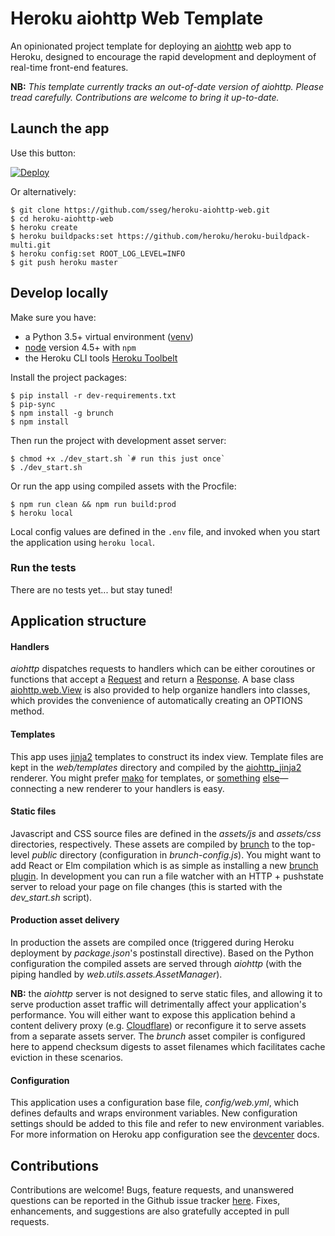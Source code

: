 Heroku aiohttp Web Template
===========================

An opinionated project template for deploying an [aiohttp](https://github.com/KeepSafe/aiohttp/)
web app to Heroku, designed to encourage the rapid development and deployment of real-time
front-end features.

**NB:** _This template currently tracks an out-of-date version of aiohttp. Please
tread carefully. Contributions are welcome to bring it up-to-date._

Launch the app
--------------

Use this button:

[![Deploy](https://www.herokucdn.com/deploy/button.svg)](https://dashboard.heroku.com/new?button-url=https%3A%2F%2Fgithub.com/sseg/heroku-aiohttp-template&template=https%3A%2F%2Fgithub.com/sseg/heroku-aiohttp-template)

Or alternatively:

    $ git clone https://github.com/sseg/heroku-aiohttp-web.git
    $ cd heroku-aiohttp-web
    $ heroku create
    $ heroku buildpacks:set https://github.com/heroku/heroku-buildpack-multi.git
    $ heroku config:set ROOT_LOG_LEVEL=INFO
    $ git push heroku master


Develop locally
---------------

Make sure you have:

- a Python 3.5+ virtual environment ([venv](https://docs.python.org/3/library/venv.html))
- [node](https://nodejs.org/en/) version 4.5+ with `npm`
- the Heroku CLI tools [Heroku Toolbelt](https://toolbelt.heroku.com)

Install the project packages:

    $ pip install -r dev-requirements.txt
    $ pip-sync
    $ npm install -g brunch
    $ npm install

Then run the project with development asset server:

    $ chmod +x ./dev_start.sh `# run this just once`
    $ ./dev_start.sh

Or run the app using compiled assets with the Procfile:

    $ npm run clean && npm run build:prod
    $ heroku local

Local config values are defined in the `.env` file, and invoked when you start
the application using `heroku local`.

### Run the tests

There are no tests yet... but stay tuned!


Application structure
---------------------

#### Handlers

_aiohttp_ dispatches requests to handlers which can be either coroutines or functions
that accept a [Request](http://aiohttp.readthedocs.io/en/stable/web_reference.html#aiohttp.web.Request) and return a [Response](http://aiohttp.readthedocs.io/en/stable/web_reference.html#aiohttp.web.Response). A base class
[aiohttp.web.View](http://aiohttp.readthedocs.io/en/stable/web_reference.html#aiohttp.web.View)
is also provided to help organize handlers into classes, which provides the convenience of
automatically creating an OPTIONS method.

#### Templates

This app uses [jinja2](http://jinja.pocoo.org/) templates to construct its index
view. Template files are kept in the _web/templates_ directory and compiled by
the [aiohttp_jinja2](https://github.com/aio-libs/aiohttp_jinja2) renderer. You might
prefer [mako](https://github.com/aio-libs/aiohttp_mako) for templates, or
[something](https://wiki.python.org/moin/Templating)
[else](https://docs.python.org/3/library/string.html#template-strings)—connecting
a new renderer to your handlers is easy.

#### Static files

Javascript and CSS source files are defined in the _assets/js_
and _assets/css_ directories, respectively. These assets are compiled by
[brunch](http://brunch.io/) to the top-level _public_ directory (configuration
in _brunch-config.js_). You might want to add React or Elm compilation which is
as simple as installing a new [brunch plugin](http://brunch.io/plugins). In
development you can run a file watcher with an HTTP + pushstate server to reload
your page on file changes (this is started with the *dev_start.sh* script).

#### Production asset delivery

In production the assets are compiled once (triggered during Heroku deployment by
_package.json_'s postinstall directive). Based on the Python configuration the compiled
assets are served through _aiohttp_ (with the piping handled by
_web.utils.assets.AssetManager_).

**NB:** the _aiohttp_ server is not designed to serve static files, and allowing
it to serve production asset traffic will detrimentally affect your application's
performance. You will either want to expose this application behind a content
delivery proxy (e.g. [Cloudflare](https://www.cloudflare.com/)) or reconfigure it
to serve assets from a separate assets server. The _brunch_ asset compiler is
configured here to append checksum digests to asset filenames which facilitates
cache eviction in these scenarios.

#### Configuration

This application uses a configuration base file, _config/web.yml_, which defines
defaults and wraps environment variables. New configuration settings should be added
to this file and refer to new environment variables. For more information on Heroku
app configuration see the [devcenter](https://devcenter.heroku.com/articles/config-vars)
docs.


Contributions
-------------

Contributions are welcome! Bugs, feature requests, and unanswered questions can be
reported in the Github issue tracker [here](https://github.com/sseg/heroku-aiohttp-web/issues).
Fixes, enhancements, and suggestions are also gratefully accepted in pull requests.
